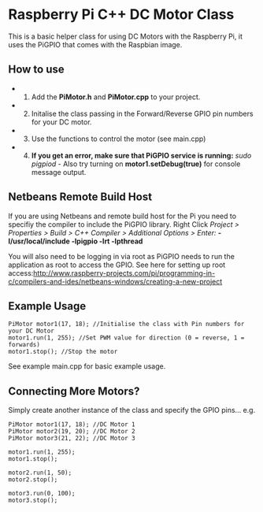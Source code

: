 Raspberry Pi C++ DC Motor Class
==============

This is a basic helper class for using DC Motors with the Raspberry Pi, it uses the PiGPIO that comes with the Raspbian image.

How to use
--------------

- 1) Add the **PiMotor.h** and **PiMotor.cpp** to your project.
- 2) Initalise the class passing in the Forward/Reverse GPIO pin numbers for your DC motor.
- 3) Use the functions to control the motor (see main.cpp)
- 4) **If you get an error, make sure that PiGPIO service is running:** *sudo pigpiod* - Also try turning on **motor1.setDebug(true)** for console message output.

Netbeans Remote Build Host
--------------

If you are using Netbeans and remote build host for the Pi you need to specifiy the compiler to include the PiGPIO library. Right Click *Project > Properties > Build > C++ Compiler > Additional Options > Enter:* **-I/usr/local/include -lpigpio -lrt -lpthread**

You will also need to be logging in via root as PiGPIO needs to run the application as root to access the GPIO. See here for setting up root access:http://www.raspberry-projects.com/pi/programming-in-c/compilers-and-ides/netbeans-windows/creating-a-new-project


Example Usage
--------------

  ```
  PiMotor motor1(17, 18); //Initialise the class with Pin numbers for your DC Motor
  motor1.run(1, 255); //Set PWM value for direction (0 = reverse, 1 = forwards)
  motor1.stop(); //Stop the motor  
  ```
See example main.cpp for basic example usage.

Connecting More Motors?
--------------
Simply create another instance of the class and specify the GPIO pins... e.g.
  ```
  PiMotor motor1(17, 18); //DC Motor 1
  PiMotor motor2(19, 20); //DC Motor 2
  PiMotor motor3(21, 22); //DC Motor 3
  
  motor1.run(1, 255); 
  motor1.stop();  
  
  motor2.run(1, 50);
  motor2.stop();
  
  motor3.run(0, 100);
  motor3.stop();
  ```
